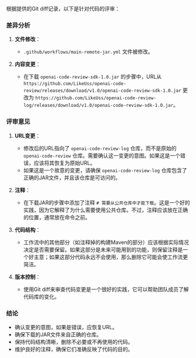 根据提供的Git diff记录，以下是针对代码的评审：

### 差异分析

1. **文件修改**：
   - `.github/workflows/main-remote-jar.yml` 文件被修改。

2. **内容变更**：
   - 在下载 `openai-code-review-sdk-1.0.jar` 的步骤中，URL从 `https://github.com/LikeUss/openai-code-review/releases/download/v1.0/openai-code-review-sdk-1.0.jar` 更改为 `https://github.com/LikeUss/openai-code-review-log/releases/download/v1.0/openai-code-review-sdk-1.0.jar`。

### 评审意见

1. **URL变更**：
   - 修改后的URL指向了 `openai-code-review-log` 仓库，而不是原始的 `openai-code-review` 仓库。需要确认这一变更的意图。如果这是一个错误，应该将其恢复为原始URL。
   - 如果这是一个故意的变更，请确保 `openai-code-review-log` 仓库包含了正确的JAR文件，并且该仓库是可访问的。

2. **注释**：
   - 在下载JAR的步骤中添加了注释 `# 需要从公共仓库中才能下载`。这是一个好的实践，因为它解释了为什么需要使用公共仓库。不过，注释应该放在正确的位置，通常放在命令之前。

3. **代码结构**：
   - 工作流中的其他部分（如注释掉的构建Maven的部分）应该根据实际情况决定是否需要保留。如果这部分是未来可能用到的功能，则保留注释是一个好主意；如果这部分代码永远不会使用，那么删除它可能会使工作流更简洁。

4. **版本控制**：
   - 使用Git diff来审查代码变更是一个很好的实践，它可以帮助团队成员了解代码库的变化。

### 结论

- 确认变更的意图，如果是错误，应恢复URL。
- 确保下载的JAR文件来自正确的仓库。
- 保持代码结构清晰，删除不必要或不再使用的代码。
- 维护良好的注释，确保它们准确反映了代码的目的。